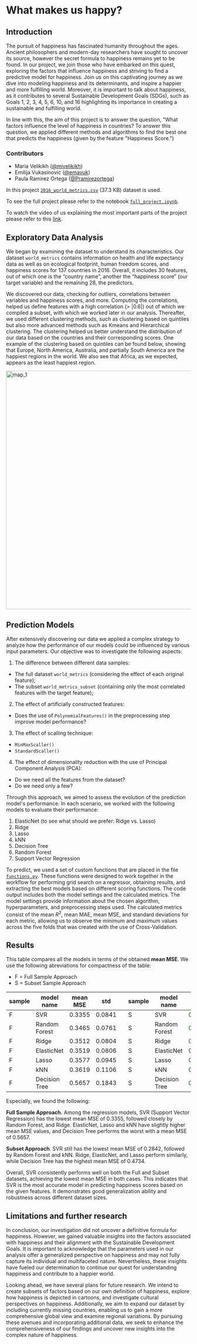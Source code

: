 # What makes us happy?

## Introduction
The pursuit of happiness has fascinated humanity throughout the ages. Ancient philosophers and modern-day researchers have sought to uncover its source, however the secret formula to happiness remains yet to be found. In our project, we join those who have embarked on this quest, exploring the factors that influence happiness and striving to find a predictive model for happiness. Join us on this captivating journey as we dive into modeling happiness and its determinants, and inspire a happier and more fulfilling world. Moreover, it is important to talk about happiness, as it contributes to several Sustainable Development Goals (SDGs), such as Goals 1, 2, 3, 4, 5, 6, 10, and 16 highlighting its importance in creating a sustainable and fulfilling world.

In line with this, the aim of this project is to answer the question, "What factors influence the level of happiness in countries? To answer this question, we applied different methods and algorithms to find the best one that predicts the happiness (given by the feature "Happiness Score.")

### Contributors
- Maria Velikikh ([@mivelikikh](https://github.com/mivelikikh))
- Emilija Vukasinovic ([@emavuk](https://github.com/emavuk))
- Paula Ramirez Ortega ([@Pramirezortega](https://github.com/Pramirezortega))

In this project [`2016_world_metrics.csv`](https://www.kaggle.com/code/dariasvasileva/merging-world-metrics-sets/output) (37.3 KB) dataset is used.

To see the full project please refer to the notebook [`full_project.ipynb`](https://github.com/mivelikikh/what_makes_us_happy/blob/main/full_project.ipynb).

To watch the video of us explaining the most important parts of the project please refer to this [link]().

## Exploratory Data Analysis

We began by examining the dataset to understand its characteristics. Our dataset `world_metrics` contains information on health and life expectancy data as well as on ecological footprint, human freedom scores, and happiness scores for 137 countries in 2016. Overall, it includes 30 features, out of which one is the “country name”, another the “happiness score” (our target variable) and the remaining 28, the predictors.

We discovered our data, checking for outliers, correlations between variables and happiness scores, and more. Computing the correlations, helped us define features with a high correlation (> $|0.6|$) out of which we compiled a subset, with which we worked later in our analysis. Thereafter, we used different clustering methods, such as clustering based on quintiles but also more advanced methods such as Kmeans and Hierarchical clustering. The clustering helped us better understand the distribution of our data based on the countries and their corresponding scores. One example of the clustering based on quintiles can be found below, showing that Europe, North America, Australia, and partially South America are the happiest regions in the world. We also see that Africa, as we expected, appears as the least happiest region.

<img width="651" alt="map_1" src="https://github.com/mivelikikh/what_makes_us_happy/assets/98487867/8ac19b06-6212-4df1-9cd8-38925c9db936">

## Prediction Models

After extensively discovering our data we applied a complex strategy to analyze how the performance of our models could be influenced by various input parameters. Our objective was to investigate the following aspects:

1. The difference between different data samples:
  - The full dataset `world_metrics` (considering the effect of each original feature);
  - The subset `world_metrics_subset` (containing only the most correlated features with the target feature);
2. The effect of artificially constructed features:
  - Does the use of `PolynomialFeatures()` in the preprocessing step improve model performance?
3. The effect of scalling technique:
  - `MinMaxScaller()`
  - `StandardScaller()`
4. The effect of dimensionality reduction with the use of Principal Component Analysis (PCA):
  - Do we need all the features from the dataset?
  - Do we need only a few?

Through this approach, we aimed to assess the evolution of the prediction model's performance. In each scenario, we worked with the following models to evaluate their performance:

1. ElasticNet (to see what should we prefer: Ridge vs. Lasso)
2. Ridge
3. Lasso
4. kNN
5. Decision Tree
6. Random Forest
7. Support Vector Regression

To predict, we used a set of custom functions that are placed in the file [`functions.py`](https://github.com/mivelikikh/what_makes_us_happy/blob/main/functions.py). These functions were designed to work together in the workflow for performing grid search on a regressor, obtaining results, and extracting the best models based on different scoring functions. The code output includes both the model settings and the calculated metrics. The model settings provide information about the chosen algorithm, hyperparameters, and preprocessing steps used. The calculated metrics consist of the mean $R^2$, mean MAE, mean MSE, and standard deviations for each metric, allowing us to observe the minimum and maximum values across the five folds that was created with the use of Cross-Validation.

## Results

This table compares all the models in terms of the obtained **mean MSE**. We use the following abreviations for compactness of the table:

- F = Full Sample Approach
- S = Subset Sample Approach

|sample|model name|mean MSE|std||sample|model name|mean MSE|std|
|---|---|---|---|---|---|---|---|---|
|F|SVR|0.3355|0.0841||S|SVR|<span style="color: darkgreen;">0.2842</span>|<span style="color: darkgreen;">0.0424</span>|
|F|Random Forest|0.3465|0.0761||S|Random Forest|<span style="color: darkgreen;">0.2961</span>|<span style="color: darkred;">0.0831</span>|
|F|Ridge|0.3512|0.0804||S|Ridge|<span style="color: darkgreen;">0.3499</span>|<span style="color: darkgreen;">0.0565</span>|
|F|ElasticNet|0.3519|0.0806||S|ElasticNet|<span style="color: darkgreen;">0.3510</span>|<span style="color: darkgreen;">0.0576</span>|
|F|Lasso|0.3577|0.0945||S|Lasso|<span style="color: darkgreen;">0.3561</span>|<span style="color: darkgreen;">0.0522</span>|
|F|kNN|0.3619|0.1106||S|kNN|<span style="color: darkgreen;">0.3073</span>|<span style="color: darkgreen;">0.0727</span>|
|F|Decision Tree|0.5657|0.1843||S|Decision Tree|<span style="color: darkgreen;">0.4734</span>|<span style="color: darkgreen;">0.1301</span>|

Especially, we found the following:

**Full Sample Approach.** Among the regression models, SVR (Support Vector Regression) has the lowest mean MSE of 0.3355, followed closely by Random Forest, and Ridge. ElasticNet, Lasso and kNN have slightly higher mean MSE values, and Decision Tree performs the worst with a mean MSE of 0.5657.

**Subset Approach**. SVR still has the lowest mean MSE of 0.2842, followed by Random Forest and kNN. Ridge, ElasticNet, and Lasso perform similarly, while Decision Tree has the highest mean MSE of 0.4734.

Overall, SVR consistently performs well on both the Full and Subset datasets, achieving the lowest mean MSE in both cases. This indicates that SVR is the most accurate model in predicting happiness scores based on the given features. It demonstrates good generalization ability and robustness across different dataset sizes.

## Limitations and further research

In conclusion, our investigation did not uncover a definitive formula for happiness. However, we gained valuable insights into the factors associated with happiness and their alignment with the Sustainable Development Goals. It is important to acknowledge that the parameters used in our analysis offer a generalized perspective on happiness and may not fully capture its individual and multifaceted nature. Nevertheless, these insights have fueled our determination to continue our quest for understanding happiness and contribute to a happier world.

Looking ahead, we have several plans for future research. We intend to create subsets of factors based on our own definition of happiness, explore how happiness is depicted in cartoons, and investigate cultural perspectives on happiness. Additionally, we aim to expand our dataset by including currently missing countries, enabling us to gain a more comprehensive global view and examine regional variations. By pursuing these avenues and incorporating additional data, we seek to enhance the comprehensiveness of our findings and uncover new insights into the complex nature of happiness.
